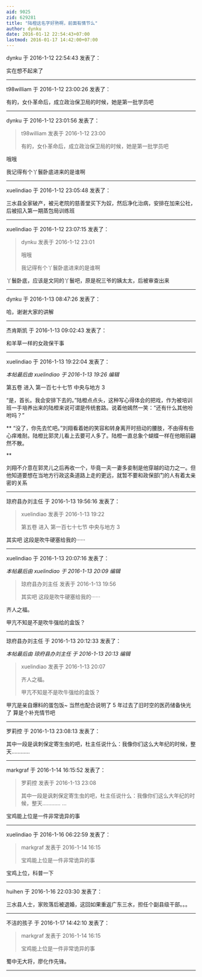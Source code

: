 ```yaml
---
aid: 9025
zid: 629281
title: "陆橙这名字好熟啊，前面有情节么"
author: dynku
date: 2016-01-12 22:54:43+07:00
lastmod: 2016-01-17 14:42:00+07:00
---
```


dynku 于 2016-1-12 22:54:43 发表了：

实在想不起来了

---

t98william 于 2016-1-12 23:00:26 发表了：

有的，女仆革命后，成立政治保卫局的时候，她是第一批学员吧

---

dynku 于 2016-1-12 23:01:56 发表了：

> t98william 发表于 2016-1-12 23:00
>
> 有的，女仆革命后，成立政治保卫局的时候，她是第一批学员吧

哦哦

我记得有个丫鬟卧底进来的是谁啊

---

xuelindiao 于 2016-1-12 23:05:48 发表了：

三水县全家破产，被元老院的慈善堂买下为奴，然后净化治病，安排在加来公社，后被招入第一期蒸包局训练班

---

xuelindiao 于 2016-1-12 23:07:15 发表了：

> dynku 发表于 2016-1-12 23:01
>
> 哦哦
>
> 我记得有个丫鬟卧底进来的是谁啊

丫鬟卧底，应该是文同的丫鬟吧，原是祝三爷的姨太太，后被审查出来

---

dynku 于 2016-1-13 08:47:26 发表了：

哈，谢谢大家的讲解

---

杰肯斯凯 于 2016-1-13 09:02:43 发表了：

和羊草一样的女政保干事

---

xuelindiao 于 2016-1-13 19:22:04 发表了：

_本帖最后由 xuelindiao 于 2016-1-13 19:26 编辑_

第五卷 进入 第一百七十七节 中央与地方 3&nbsp; &nbsp;&nbsp; &nbsp;

“是，首长。我会安排下去的。”陆橙点点头，这种写心得体会的把戏，作为被培训班一手培养出来的陆橙来说可谓是传统套路。说着他嫣然一笑：“还有什么其他吩咐吗？”

\*\*
“没了，你先去忙吧。”刘翔看着她的笑容和转身离开时扭动的腰肢，不由得有些心痒难耐。陆橙比郭灵儿看上去要可人多了。陆橙一直总象个蝴蝶一样在他眼前翩然不散。

\*\*

刘翔不介意在郭灵儿之后再收一个，毕竟一夫一妻多妾制是他穿越的动力之一。但他知道要想在当地方行政这条道路上走的更远，就暂不要和政保部门的人有着太亲密的关系

---

琼府县办刘主任 于 2016-1-13 19:56:16 发表了：

> xuelindiao 发表于 2016-1-13 19:22
>
> 第五卷 进入 第一百七十七节 中央与地方 3&nbsp; &nbsp;&nbsp; &nbsp;

其实吧 这段是吹牛硬塞给我的······

---

xuelindiao 于 2016-1-13 20:07:16 发表了：

_本帖最后由 xuelindiao 于 2016-1-13 20:09 编辑_

> 琼府县办刘主任 发表于 2016-1-13 19:56
>
> 其实吧 这段是吹牛硬塞给我的······

齐人之福。

甲亢不知是不是吹牛强给的盒饭？

---

琼府县办刘主任 于 2016-1-13 20:12:33 发表了：

_本帖最后由 琼府县办刘主任 于 2016-1-13 20:13 编辑_

> xuelindiao 发表于 2016-1-13 20:07
>
> 齐人之福。
>
> 甲亢不知是不是吹牛强给的盒饭？

甲亢是亲自爆料的蛋包饭~ 当然也配合说明了 5 年过去了旧时空的医药储备快光了 算是个补充情节吧

---

罗莉控 于 2016-1-13 23:08:13 发表了：

其中一段是讽刺保定寄生虫的吧，杜主任说什么：我像你们这么大年纪的时候，整天…………

---

markgraf 于 2016-1-14 16:15:52 发表了：

> 罗莉控 发表于 2016-1-13 23:08
>
> 其中一段是讽刺保定寄生虫的吧，杜主任说什么：我像你们这么大年纪的时候，整天………… ...

宝鸡能上位是一件非常诡异的事

---

xuelindiao 于 2016-1-16 06:22:59 发表了：

> markgraf 发表于 2016-1-14 16:15
>
> 宝鸡能上位是一件非常诡异的事

宝鸡上位，科普一下

---

huihen 于 2016-1-16 22:03:30 发表了：

三水县人士，家败落后被退婚，这回如果重返广东三水，担任个副县级干部。。。

---

不洁的孩子 于 2016-1-17 14:42:10 发表了：

> markgraf 发表于 2016-1-14 16:15
>
> 宝鸡能上位是一件非常诡异的事

蜀中无大将，廖化作先锋。

---
